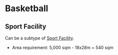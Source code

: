 # Basketball

## Sport Facility
Can be a subtype of [Sport Facility]().

* Area requirement: 5,000 sqm - 18x28m = 540 sqm